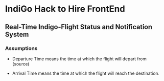# IndiGo Hack to Hire FrontEnd

## Real-Time Indigo-Flight Status and Notification System

### Assumptions
- Departure Time means the time at which the flight will depart from (source)

- Arrival Time means the time at which the flight will reach the destination.